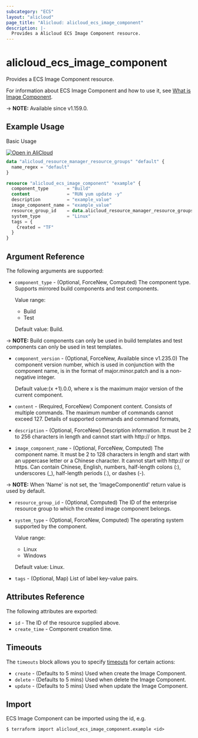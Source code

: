 ```yaml
---
subcategory: "ECS"
layout: "alicloud"
page_title: "Alicloud: alicloud_ecs_image_component"
description: |-
  Provides a Alicloud ECS Image Component resource.
---
```


# alicloud_ecs_image_component

Provides a ECS Image Component resource.



For information about ECS Image Component and how to use it, see [What is Image Component](https://www.alibabacloud.com/help/en/doc-detail/200424.htm).

-> **NOTE:** Available since v1.159.0.

## Example Usage

Basic Usage

<div style="display: block;margin-bottom: 40px;"><div class="oics-button" style="float: right;position: absolute;margin-bottom: 10px;">
  <a href="https://api.aliyun.com/terraform?resource=alicloud_ecs_image_component&exampleId=8f92edce-12ca-de82-52fd-cf441590ea9a6d95664b&activeTab=example&spm=docs.r.ecs_image_component.0.8f92edce12&intl_lang=EN_US" target="_blank">
    <img alt="Open in AliCloud" src="https://img.alicdn.com/imgextra/i1/O1CN01hjjqXv1uYUlY56FyX_!!6000000006049-55-tps-254-36.svg" style="max-height: 44px; max-width: 100%;">
  </a>
</div></div>

```terraform
data "alicloud_resource_manager_resource_groups" "default" {
  name_regex = "default"
}

resource "alicloud_ecs_image_component" "example" {
  component_type       = "Build"
  content              = "RUN yum update -y"
  description          = "example_value"
  image_component_name = "example_value"
  resource_group_id    = data.alicloud_resource_manager_resource_groups.default.groups.0.id
  system_type          = "Linux"
  tags = {
    Created = "TF"
  }
}
```

## Argument Reference

The following arguments are supported:
* `component_type` - (Optional, ForceNew, Computed) The component type. Supports mirrored build components and test components.

  Value range:
  - Build
  - Test

  Default value: Build.

-> **NOTE:**  Build components can only be used in build templates and test components can only be used in test templates.

* `component_version` - (Optional, ForceNew, Available since v1.235.0) The component version number, which is used in conjunction with the component name, is in the format of major.minor.patch and is a non-negative integer.

  Default value:(x +1).0.0, where x is the maximum major version of the current component.
* `content` - (Required, ForceNew) Component content. Consists of multiple commands. The maximum number of commands cannot exceed 127. Details of supported commands and command formats,
* `description` - (Optional, ForceNew) Description information. It must be 2 to 256 characters in length and cannot start with http:// or https.
* `image_component_name` - (Optional, ForceNew, Computed) The component name. It must be 2 to 128 characters in length and start with an uppercase letter or a Chinese character. It cannot start with http:// or https. Can contain Chinese, English, numbers, half-length colons (:), underscores (_), half-length periods (.), or dashes (-).

-> **NOTE:**  When 'Name' is not set, the 'ImageComponentId' return value is used by default.

* `resource_group_id` - (Optional, Computed) The ID of the enterprise resource group to which the created image component belongs.
* `system_type` - (Optional, ForceNew, Computed) The operating system supported by the component.

  Value range:
  - Linux
  - Windows

  Default value: Linux.
* `tags` - (Optional, Map) List of label key-value pairs.

## Attributes Reference

The following attributes are exported:
* `id` - The ID of the resource supplied above.
* `create_time` - Component creation time.

## Timeouts

The `timeouts` block allows you to specify [timeouts](https://www.terraform.io/docs/configuration-0-11/resources.html#timeouts) for certain actions:
* `create` - (Defaults to 5 mins) Used when create the Image Component.
* `delete` - (Defaults to 5 mins) Used when delete the Image Component.
* `update` - (Defaults to 5 mins) Used when update the Image Component.

## Import

ECS Image Component can be imported using the id, e.g.

```shell
$ terraform import alicloud_ecs_image_component.example <id>
```